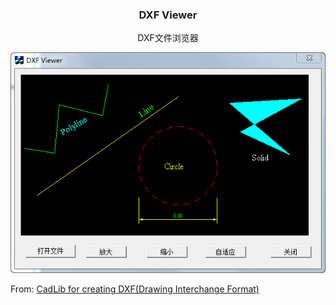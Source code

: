 <p align="center">
  <h3 align="center">DXF Viewer</h3>
  <p align="center">
    DXF文件浏览器
</p>
 
![ScreenShot](/ScreenShot.png)


From:
  [CadLib for creating DXF(Drawing Interchange Format)](https://www.codeproject.com/Articles/3398/CadLib-for-creating-DXF-Drawing-Interchange-Format)
  
  
  